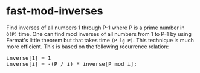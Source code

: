 # fast-mod-inverses
Find inverses of all numbers 1 through P-1 where P is a prime number in `O(P)` time. One can find mod inverses of all numbers from 1 to P-1 by using Fermat's little theorem but that takes time `(P lg P)`. This technique is much more efficient. This is based on the following recurrence relation:

<pre>
inverse[1] = 1
inverse[i] = -(P / i) * inverse[P mod i];
</pre>
